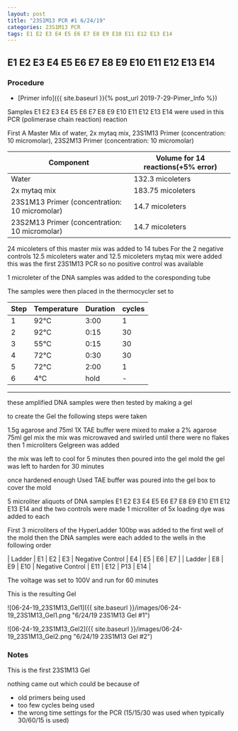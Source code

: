 ```yaml
---
layout: post
title: "23S1M13 PCR #1 6/24/19"
categories: 23S1M13 PCR
tags: E1 E2 E3 E4 E5 E6 E7 E8 E9 E10 E11 E12 E13 E14
---
```


##  E1 E2 E3 E4 E5 E6 E7 E8 E9 E10 E11 E12 E13 E14

### Procedure

- [Primer info]({{ site.baseurl }}{% post_url 2019-7-29-Pimer_Info %})

Samples E1 E2 E3 E4 E5 E6 E7 E8 E9 E10 E11 E12 E13 E14 were used in this PCR (polimerase chain reaction) reaction 

First A Master Mix of water, 2x mytaq mix, 23S1M13 Primer (concentration: 10 micromolar), 23S2M13 Primer (concentration: 10 micromolar)


|Component| Volume for 14 reactions(+5% error)|
|---------|---------------------------|
|Water| 132.3 micoleters|
|2x mytaq mix| 183.75 micoleters|
|23S1M13 Primer (concentration: 10 micromolar)| 14.7 micoleters|
|23S2M13 Primer (concentration: 10 micromolar)| 14.7 micoleters|

24 micoleters of this master mix was added to 14 tubes 
For the 2 negative controls 12.5 micoleters water and 12.5 micoleters mytaq mix were added
this was the first 23S1M13 PCR so no positive control was available

1 microleter of the DNA samples was added to the coresponding tube

The samples were then placed in the thermocycler set to 

|Step|Temperature|Duration|cycles|
|----|-------|--------|-------|
|1|92°C|3:00|1|
|2|92°C|0:15|30|
|3|55°C|0:15|30|
|4|72°C|0:30|30|
|5|72°C|2:00|1|
|6|4°C|hold|-|

___________

these amplified DNA samples were then tested by making a gel

to create the Gel the following steps were taken 

1.5g agarose and 75ml 1X TAE buffer were mixed to make a 2% agarose 75ml gel mix 
the mix was microwaved and swirled until there were no flakes 
then 1 microliters Gelgreen was added

the mix was left to cool for 5 minutes then poured into the gel mold
the gel was left to harden for 30 minutes 

once hardened enough Used TAE buffer was poured into the gel box to cover the mold

5 microliter aliquots of DNA samples  E1 E2 E3 E4 E5 E6 E7 E8 E9 E10 E11 E12 E13 E14 and the two controls were made 
1 microliter of 5x loading dye was added to each

First 3 microliters of the HyperLadder 100bp was added to the first well of the mold 
then the DNA samples were each added to the wells in the following order 

| Ladder | E1 | E2 | E3 | Negative Control | E4 | E5 | E6 | E7 |
| Ladder | E8 | E9 | E10 | Negative Control | E11 | E12 | P13 | E14 |

The voltage was set to 100V and run for 60 minutes


This is the resulting Gel

![06-24-19_23S1M13_Gel1]({{ site.baseurl }}/images/06-24-19_23S1M13_Gel1.png "6/24/19 23S1M13 Gel #1")

![06-24-19_23S1M13_Gel2]({{ site.baseurl }}/images/06-24-19_23S1M13_Gel2.png "6/24/19 23S1M13 Gel #2")


### Notes

This is the first 23S1M13 Gel

nothing came out which could be because of
* old primers being used
* too few cycles being used
* the wrong time settings for the PCR (15/15/30 was used when typically 30/60/15 is used)
